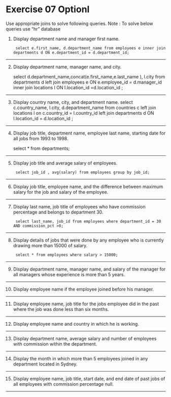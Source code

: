 
# Exercise 07 Optionl

Use appropriate joins to solve following queries.
Note : To solve below queries use “hr” database

1. Display department name and manager first name.

        select e.first_name, d.department_name from employees e inner join departments d ON e.department_id = d.department_id;
----------------------------------------------------
2. Display department name, manager name, and city.

    select d.department_name,concat(e.first_name,e.last_name ), l.city from departments d left join employees e  ON e.employee_id = d.manager_id inner join locations l ON l.location_id =d.location_id ;
----------------------------------------------------
3. Display country name, city, and department name.
    select c.country_name, l.city, d.department_name from countries c left join locations l on c.country_id = l.country_id left join departments d ON l.location_id = d.location_id ;

----------------------------------------------------
4. Display job title, department name, employee last name, starting date for all jobs from 1993 to 1998.

    select * from departments;
----------------------------------------------------
5. Display job title and average salary of employees.

        select job_id , avg(salary) from employees group by job_id;
----------------------------------------------------
6. Display job title, employee name, and the difference between maximum salary for the job and salary of the employee.

        
----------------------------------------------------
7. Display last name, job title of employees who have commission percentage and belongs to department 30.

        select last_name, job_id from employees where department_id = 30 AND commission_pct >0;
----------------------------------------------------
8. Display details of jobs that were done by any employee who is currently drawing more than 15000 of salary.

        select * from employees where salary > 15000;
----------------------------------------------------
9. Display department name, manager name, and salary of the manager for all 
managers whose experience is more than 5 years.

----------------------------------------------------
10. Display employee name if the employee joined before his manager.

----------------------------------------------------
11. Display employee name, job title for the jobs employee did in the past where the job was done less than six months.

----------------------------------------------------
12. Display employee name and country in which he is working.

----------------------------------------------------
13. Display department name, average salary and number of employees with 
commission within the department.

----------------------------------------------------
14. Display the month in which more than 5 employees joined in any department located in Sydney.

----------------------------------------------------
15. Display employee name, job title, start date, and end date of past jobs of all employees with commission percentage null.

----------------------------------------------------